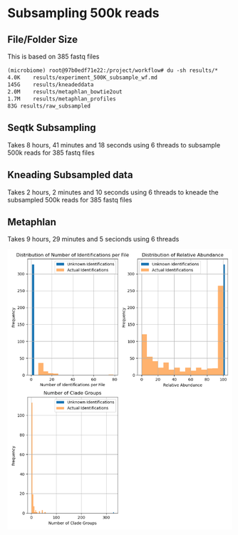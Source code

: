 # Subsampling 500k reads
## File/Folder Size
This is based on 385 fastq files
```
(microbiome) root@97b0edf71e22:/project/workflow# du -sh results/*
4.0K	results/experiment_500K_subsample_wf.md
145G	results/kneadeddata
2.0M	results/metaphlan_bowtie2out
1.7M	results/metaphlan_profiles
83G	results/raw_subsampled
```

## Seqtk Subsampling
Takes 8 hours, 41 minutes and 18 seconds using 6 threads to subsample 500k reads for 385 fastq files
## Kneading Subsampled data
Takes 2 hours, 2 minutes and 10 seconds using 6 threads to kneade the subsampled 500k reads for 385 fastq files
## Metaphlan
Takes 9 hours, 29 minutes and 5 secionds using 6 threads

![](../img/500k_subsample/metaphlan_profile_report.png)